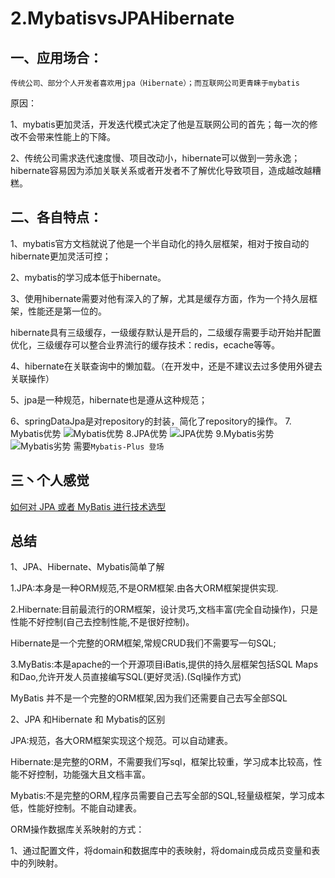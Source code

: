 # 2.MybatisvsJPAHibernate

## 一、应用场合：

`传统公司、部分个人开发者喜欢用jpa（Hibernate）；而互联网公司更青睐于mybatis`

原因：

1、mybatis更加灵活，开发迭代模式决定了他是互联网公司的首先；每一次的修改不会带来性能上的下降。

2、传统公司需求迭代速度慢、项目改动小，hibernate可以做到一劳永逸；hibernate容易因为添加关联关系或者开发者不了解优化导致项目，造成越改越糟糕。

## 二、各自特点：

1、mybatis官方文档就说了他是一个半自动化的持久层框架，相对于按自动的hibernate更加灵活可控；

2、mybatis的学习成本低于hibernate。

3、使用hibernate需要对他有深入的了解，尤其是缓存方面，作为一个持久层框架，性能还是第一位的。

hibernate具有三级缓存，一级缓存默认是开启的，二级缓存需要手动开始并配置优化，三级缓存可以整合业界流行的缓存技术：redis，ecache等等。

4、hibernate在关联查询中的懒加载。（在开发中，还是不建议去过多使用外键去关联操作）

5、jpa是一种规范，hibernate也是遵从这种规范；

6、springDataJpa是对repository的封装，简化了repository的操作。 7. Mybatis优势 ![Mybatis&#x4F18;&#x52BF;](https://upload-images.jianshu.io/upload_images/5260759-78201146d8002645.png?imageMogr2/auto-orient/strip%7CimageView2/2/w/1240) 8.JPA优势 ![JPA&#x4F18;&#x52BF;](https://upload-images.jianshu.io/upload_images/5260759-a4572b31f6e860b6.png?imageMogr2/auto-orient/strip%7CimageView2/2/w/1240) 9.Mybatis劣势 ![Mybatis&#x52A3;&#x52BF;](https://upload-images.jianshu.io/upload_images/5260759-b2c9ddf4d31e110b.png?imageMogr2/auto-orient/strip%7CimageView2/2/w/1240) 需要`Mybatis-Plus 登场`

## 三丶个人感觉

[如何对 JPA 或者 MyBatis 进行技术选型](http://www.spring4all.com/article/391)

## 总结

1、JPA、Hibernate、Mybatis简单了解

1.JPA:本身是一种ORM规范,不是ORM框架.由各大ORM框架提供实现.

2.Hibernate:目前最流行的ORM框架，设计灵巧,文档丰富\(完全自动操作\)，只是性能不好控制\(自己去控制性能,不是很好控制\)。

Hibernate是一个完整的ORM框架,常规CRUD我们不需要写一句SQL;

3.MyBatis:本是apache的一个开源项目iBatis,提供的持久层框架包括SQL Maps和Dao,允许开发人员直接编写SQL\(更好灵活\).\(Sql操作方式\)

MyBatis 并不是一个完整的ORM框架,因为我们还需要自己去写全部SQL

2、JPA 和Hibernate 和 Mybatis的区别

JPA:规范，各大ORM框架实现这个规范。可以自动建表。

Hibernate:是完整的ORM，不需要我们写sql，框架比较重，学习成本比较高，性能不好控制，功能强大且文档丰富。

Mybatis:不是完整的ORM,程序员需要自己去写全部的SQL,轻量级框架，学习成本低，性能好控制。不能自动建表。

ORM操作数据库关系映射的方式：

1、通过配置文件，将domain和数据库中的表映射，将domain成员成员变量和表中的列映射。

